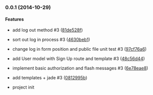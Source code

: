 <a name="0.0.1"></a>
### 0.0.1 (2014-10-29)


#### Features

* add log out method #3 ([81de528f](git@github.com:martinjezek/node-oa/commit/81de528fe5b75bcd67e28a1198461979c1115e9c))
* sort out log in process #3 ([4630beb1](git@github.com:martinjezek/node-oa/commit/4630beb18793382997b84739eceb2e1ac8081f65))
* change log in form position and public file unit test #3 ([97cf76a6](git@github.com:martinjezek/node-oa/commit/97cf76a63619f5f47958ee43666d66f8c01e0f97))
* add User model with Sign Up route and template #3 ([48c56d44](git@github.com:martinjezek/node-oa/commit/48c56d448da633c9442c2ced8603048a6b9eb845))
* implement basic authorization and flash messages #3 ([6e78eae8](git@github.com:martinjezek/node-oa/commit/6e78eae8a253efbbd45e302f192cb59e8a66d1e6))
* add templates + jade #3 ([0812995b](git@github.com:martinjezek/node-oa/commit/0812995bf3691829220eef37adaa97c111627aa2))


* project init
